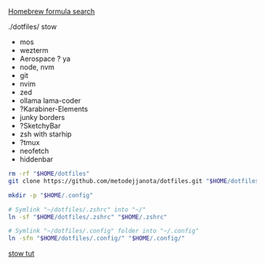 [Homebrew formula search](https://formulae.brew.sh)

./dotfiles/
stow

- mos
- wezterm
- Aerospace ? ya
- node, nvm
- git
- nvim
- zed
- ollama lama-coder
- ?Karabiner-Elements
- junky borders
- ?SketchyBar
- zsh with starhip
- ?tmux
- neofetch
- hiddenbar

```zsh
rm -rf "$HOME/dotfiles"
git clone https://github.com/metodejjanota/dotfiles.git "$HOME/dotfiles"

mkdir -p "$HOME/.config"

# Symlink "~/dotfiles/.zshrc" into "~/"
ln -sf "$HOME/dotfiles/.zshrc" "$HOME/.zshrc"

# Symlink "~/dotfiles/.config" folder into "~/.config"
ln -sfn "$HOME/dotfiles/.config/" "$HOME/.config/"
```

[stow tut](https://www.youtube.com/watch?v=y6XCebnB9gs&t=47s)
